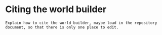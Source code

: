 Citing the world builder
========================

```{todo}
Explain how to cite the world builder, maybe load in the repository document, so that there is only one place to edit.
```